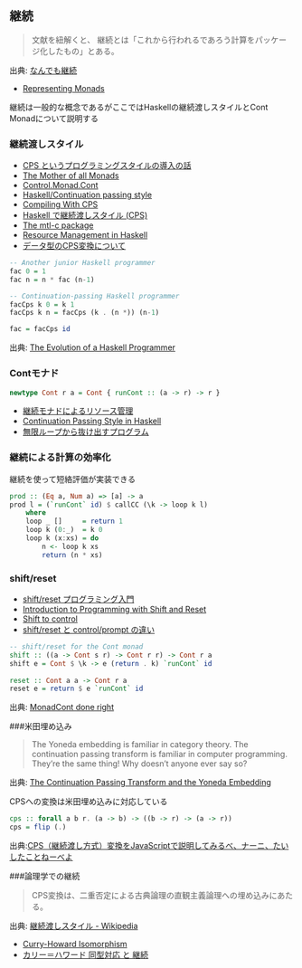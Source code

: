 ## 継続

> 文献を紐解くと、 継続とは「これから行われるであろう計算をパッケージ化したもの」とある。

出典: [なんでも継続](http://practical-scheme.net/docs/cont-j.html)

* [Representing Monads](http://citeseerx.ist.psu.edu/viewdoc/summary?doi=10.1.1.43.8213)

継続は一般的な概念であるがここではHaskellの継続渡しスタイルとCont Monadについて説明する

### 継続渡しスタイル
* [CPS というプログラミングスタイルの導入の話](http://yuzumikan15.hatenablog.com/entry/2015/04/24/094610)
* [The Mother of all Monads](http://blog.sigfpe.com/2008/12/mother-of-all-monads.html)
* [Control.Monad.Cont](https://hackage.haskell.org/package/mtl/docs/Control-Monad-Cont.html)
* [Haskell/Continuation passing style](http://en.wikibooks.org/wiki/Haskell/Continuation_passing_style)
* [Compiling With CPS](http://jozefg.bitbucket.org/posts/2015-04-30-cps.html)
* [Haskell で継続渡しスタイル (CPS)](http://jutememo.blogspot.jp/2011/05/haskell-cps.html)
* [The mtl-c package](https://hackage.haskell.org/package/mtl-c)
* [Resource Management in Haskell](http://aherrmann.github.io/programming/2016/01/04/resource-management-in-haskell/)
* [データ型のCPS変換について](http://myuon-myon.hatenablog.com/entry/2016/05/11/215734)


```haskell
-- Another junior Haskell programmer
fac 0 = 1
fac n = n * fac (n-1)

-- Continuation-passing Haskell programmer
facCps k 0 = k 1
facCps k n = facCps (k . (n *)) (n-1)

fac = facCps id
```

出典: [The Evolution of a Haskell Programmer](http://www.willamette.edu/~fruehr/haskell/evolution.html)

### Contモナド

```haskell
newtype Cont r a = Cont { runCont :: (a -> r) -> r }
```

* [継続モナドによるリソース管理](http://qiita.com/tanakh/items/81fc1a0d9ae0af3865cb)
* [Continuation Passing Style in Haskell](http://begriffs.com/posts/2015-06-03-haskell-continuations.html)
* [無限ループから抜け出すプログラム](http://qiita.com/lotz/items/a1ff5725e918e216940e)

### 継続による計算の効率化
継続を使って短絡評価が実装できる  

```haskell
prod :: (Eq a, Num a) => [a] -> a
prod l = (`runCont` id) $ callCC (\k -> loop k l)
    where
    loop _ []     = return 1
    loop k (0:_)  = k 0
    loop k (x:xs) = do
        n <- loop k xs
        return (n * xs)
```

### shift/reset
* [shift/reset プログラミング入門](http://pllab.is.ocha.ac.jp/~asai/cw2011tutorial/main-j.pdf)
* [Introduction to Programming with Shift and Reset](http://www.is.ocha.ac.jp/~asai/cw2011tutorial/main-e.pdf)
* [Shift to control](http://homes.soic.indiana.edu/ccshan/recur/recur.pdf)
* [shift/reset と control/prompt の違い](http://d.hatena.ne.jp/ku-ma-me/20080417/p2)

```haskell
-- shift/reset for the Cont monad
shift :: ((a -> Cont s r) -> Cont r r) -> Cont r a
shift e = Cont $ \k -> e (return . k) `runCont` id
 
reset :: Cont a a -> Cont r a 
reset e = return $ e `runCont` id
```

出典: [MonadCont done right](https://www.haskell.org/haskellwiki/MonadCont_done_right)

###米田埋め込み

> The Yoneda embedding is familiar in category theory. The continuation passing transform is familiar in computer programming.
> They’re the same thing! Why doesn’t anyone ever say so?

出典: [The Continuation Passing Transform and the Yoneda Embedding](https://golem.ph.utexas.edu/category/2008/01/the_continuation_passing_trans.html)

CPSへの変換は米田埋め込みに対応している

```haskell
cps :: forall a b r. (a -> b) -> ((b -> r) -> (a -> r))
cps = flip (.)
```

出典:[CPS（継続渡し方式）変換をJavaScriptで説明してみるべ、ナーニ、たいしたことねーべよ](http://d.hatena.ne.jp/m-hiyama/20080116/1200468797)

###論理学での継続

> CPS変換は、二重否定による古典論理の直観主義論理への埋め込みにあたる。

出典: [継続渡しスタイル - Wikipedia](http://ja.wikipedia.org/wiki/%E7%B6%99%E7%B6%9A%E6%B8%A1%E3%81%97%E3%82%B9%E3%82%BF%E3%82%A4%E3%83%AB)

* [Curry-Howard Isomorphism](http://www.kmonos.net/wlog/61.html#_0538060508)
* [カリー＝ハワード 同型対応 と 継続](https://www.duxca.com/slide/?curry_howard_isomorphism/index.md#/)
